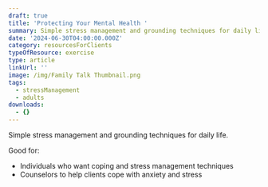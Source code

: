 ```yaml
---
draft: true
title: 'Protecting Your Mental Health '
summary: Simple stress management and grounding techniques for daily life.
date: '2024-06-30T04:00:00.000Z'
category: resourcesForClients
typeOfResource: exercise
type: article
linkUrl: ''
image: /img/Family Talk Thumbnail.png
tags:
  - stressManagement
  - adults
downloads:
  - {}
---
```



Simple stress management and grounding techniques for daily life.

Good for:

* Individuals who want coping and stress management techniques 
* Counselors to help clients cope with anxiety and stress
